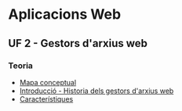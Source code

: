 # Aplicacions Web 
## UF 2 - Gestors d'arxius web

### Teoria

- [Mapa conceptual](gestors.png)
- [Introducció - Historia dels gestors d'arxius web](historia.md)
- [Característiques](caracteristiques.md)
